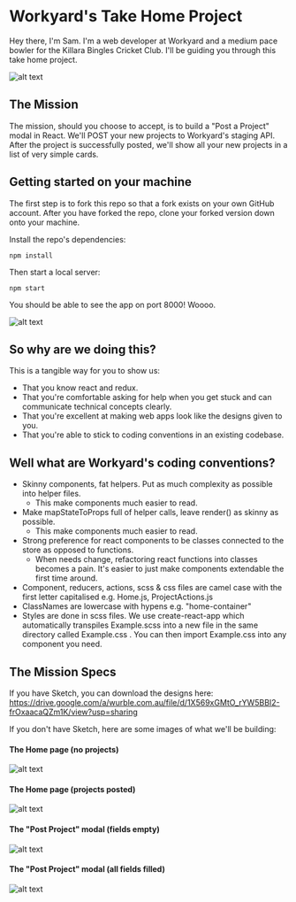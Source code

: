 # Workyard's Take Home Project



Hey there, I'm Sam. I'm a web developer at Workyard and a medium pace bowler for the Killara Bingles Cricket Club. I'll be guiding you through this take home project.

![alt text](http://res.cloudinary.com/small-change/image/upload/v1512434876/Photo_on_5-12-17_at_11.47_am_n7qew1.jpg)

## The Mission

The mission, should you choose to accept, is to build a "Post a Project" modal in React. We'll POST your new projects to Workyard's staging API. After the project is successfully posted, we'll show all your new projects in a list of very simple cards.

## Getting started on your machine

The first step is to fork this repo so that a fork exists on your own GitHub account. After you have forked the repo, clone your forked version down onto your machine.

Install the repo's dependencies:

`npm install`

Then start a local server:

`npm start`

You should be able to see the app on port 8000! Woooo.

![alt text](http://res.cloudinary.com/small-change/image/upload/v1512441119/Template_qyjvzq.png)

## So why are we doing this?

This is a tangible way for you to show us:

* That you know react and redux.
* That you're comfortable asking for help when you get stuck and can communicate technical concepts clearly.
* That you're excellent at making web apps look like the designs given to you.
* That you're able to stick to coding conventions in an existing codebase.

## Well what are Workyard's coding conventions?

* Skinny components, fat helpers. Put as much complexity as possible into helper files.
  * This make components much easier to read.
* Make mapStateToProps full of helper calls, leave render() as skinny as possible.
  * This make components much easier to read.
* Strong preference for react components to be classes connected to the store as opposed to functions.
  * When needs change, refactoring react functions into classes becomes a pain. It's easier to just make components extendable the first time around.
* Component, reducers, actions, scss & css files are camel case with the first letter capitalised e.g. Home.js, ProjectActions.js
* ClassNames are lowercase with hypens e.g. "home-container"
* Styles are done in scss files. We use create-react-app which automatically transpiles Example.scss into a new file in the same directory called Example.css . You can then import Example.css into any component you need.


## The Mission Specs

If you have Sketch, you can download the designs here: https://drive.google.com/a/wurble.com.au/file/d/1X569xGMtO_rYW5BBI2-frOxaacaQZm1K/view?usp=sharing

If you don't have Sketch, here are some images of what we'll be building:

#### The Home page (no projects) ####
![alt text](http://res.cloudinary.com/small-change/image/upload/v1512445823/Home_default_gzcp54.png)

#### The Home page (projects posted) ####
![alt text](http://res.cloudinary.com/small-change/image/upload/v1512445825/Home_with_projects_vvarvk.png)

#### The "Post Project" modal (fields empty) ####
![alt text](http://res.cloudinary.com/small-change/image/upload/v1512445822/Post_Project_Modal_empty_dngcrt.png)

#### The "Post Project" modal (all fields filled) ####
![alt text](http://res.cloudinary.com/small-change/image/upload/v1512445822/Post_Project_Modal_valid_input_state_xaqlq6.png)

